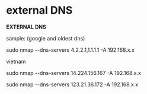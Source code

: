    

# external DNS

  

**EXTERNAL DNS**

sample: (google and oldest dns)

sudo nmap --dns-servers 4.2.2.1,1.1.1.1 -A 192.168.x.x

vietnam

sudo nmap --dns-servers 14.224.156.167 -A 192.168.x.x

sudo nmap --dns-servers 123.21.36.172 -A 192.168.x.x